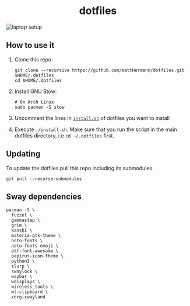 <h1 align="center">dotfiles</h1>

![laptop setup](https://i.imgur.com/y5yAxSd.png)


## How to use it

1. Clone this repo:

    ```shell
    git clone --recursive https://github.com/mattHermann/dotfiles.git $HOME/.dotfiles
    cd $HOME/.dotfiles
    ```
2. Install GNU Stow:

    ```shell
    # On Arch Linux
    sudo pacman -S stow
    ```
3. Uncomment the lines in [`install.sh`](./install.sh) of dotfiles you want to install
4. Execute `./install.sh`.
    Make sure that you run the script in the main dotfiles directory, i.e `cd ~/.dotfiles` first.

## Updating
To update the dotfiles pull this repo including its submodules.

```
git pull --recurse-submodules
```

## Sway dependencies
```
pacman -S \
  fuzzel \
  gammastep \
  grim \
  kanshi \
  materia-gtk-theme \
  noto-fonts \
  noto-fonts-emoji \
  otf-font-awesome \
  papirus-icon-theme \
  python3 \
  slurp \
  swaylock \
  waybar \
  wdisplays \
  wireless_tools \
  wl-clipboard \
  xorg-xwayland
```
